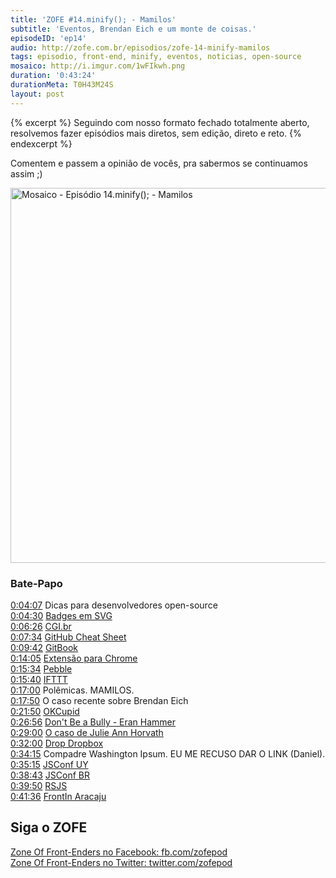 ```yaml
---
title: 'ZOFE #14.minify(); - Mamilos'
subtitle: 'Eventos, Brendan Eich e um monte de coisas.'
episodeID: 'ep14'
audio: http://zofe.com.br/episodios/zofe-14-minify-mamilos
tags: episodio, front-end, minify, eventos, noticias, open-source
mosaico: http://i.imgur.com/1wFIkwh.png
duration: '0:43:24'
durationMeta: T0H43M24S
layout: post
---
```


{% excerpt %}
Seguindo com nosso formato fechado totalmente aberto, resolvemos fazer episódios mais diretos, sem edição, direto e reto.
{% endexcerpt %}

Comentem e passem a opinião de vocês, pra sabermos se continuamos assim ;)

<img title="Mosaico - Episódio 14.minify(); - Mamilos" src="http://i.imgur.com/1wFIkwh.png" class="mosaico" alt="Mosaico - Episódio 14.minify(); - Mamilos" width="600" height="600">


### Bate-Papo

[0:04:07](#t=04m07s) Dicas para desenvolvedores open-source<br>
[0:04:30](#t=04m30s) [Badges em SVG](http://shields.io)<br>
[0:06:26](#t=6m26s) [CGI.br](http://cgi.br)<br>
[0:07:34](#t=7m34s) [GitHub Cheat Sheet](https://github.com/tiimgreen/github-cheat-sheet)<br>
[0:09:42](#t=09m42s) [GitBook](https://github.com/GitbookIO/gitbook)<br>
[0:14:05](#t=14m05s) [Extensão para Chrome](https://chrome.google.com/webstore/detail/github-notifier/lmjdlojahmbbcodnpecnjnmlddbkjhnn)<br>
[0:15:34](#t=15m35s) [Pebble](https://getpebble.com/)<br>
[0:15:40](#t=15m40s) [IFTTT](http://ifttt.com/)<br>
[0:17:00](#t=17m00s) Polêmicas. MAMILOS.<br>
[0:17:50](#t=17m50s) O caso recente sobre Brendan Eich<br>
[0:21:50](#t=21m50s) [OKCupid](http://www.theverge.com/2014/3/31/5568136/okcupid-asks-users-to-boycott-firefox-because-of-ceos-gay-rights)<br>
[0:26:56](#t=26m56s) [Don't Be a Bully - Eran Hammer](http://hueniverse.com/2014/03/26/dont-be-a-bully/)<br>
[0:29:00](#t=29m00s) [O caso de Julie Ann Horvath](http://techcrunch.com/2014/03/15/julie-ann-horvath-describes-sexism-and-intimidation-behind-her-github-exit/)<br>
[0:32:00](#t=32m00s) [Drop Dropbox](http://drop-dropbox.com)<br>
[0:34:15](#t=34m15s) Compadre Washington Ipsum. EU ME RECUSO DAR O LINK (Daniel).<br>
[0:35:15](#t=35m15s) [JSConf UY](http://jsconf.uy)<br>
[0:38:43](#t=38m43s) [JSConf BR](http://jsconfbr.org)<br>
[0:39:50](#t=39m50s) [RSJS](http://rsjs.org)<br>
[0:41:36](#t=41m36s) [FrontIn Aracaju](http://frontinaracaju.com.br/)<br>



## Siga o ZOFE

[Zone Of Front-Enders no Facebook: fb.com/zofepod](http://fb.com/zofepod/ "ZOFE no Facebook: fb.com/zofepod")<br>
[Zone Of Front-Enders no Twitter: twitter.com/zofepod](http://twitter.com/zofepod/ "ZOFE no Twitter")<br>
